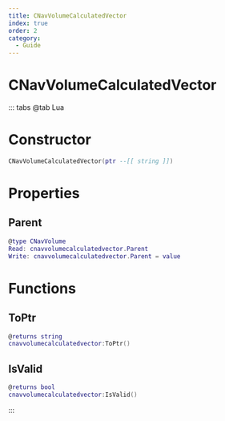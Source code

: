 ```yaml
---
title: CNavVolumeCalculatedVector
index: true
order: 2
category:
  - Guide
---
```


# CNavVolumeCalculatedVector

::: tabs
@tab Lua
# Constructor
```lua
CNavVolumeCalculatedVector(ptr --[[ string ]])
```
# Properties
## Parent 
```lua
@type CNavVolume
Read: cnavvolumecalculatedvector.Parent
Write: cnavvolumecalculatedvector.Parent = value
```
# Functions
## ToPtr
```lua
@returns string
cnavvolumecalculatedvector:ToPtr()
```
## IsValid
```lua
@returns bool
cnavvolumecalculatedvector:IsValid()
```

:::
